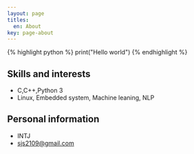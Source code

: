 ```yaml
---
layout: page
titles:
  en: About
key: page-about
---
```

{% highlight python %}
print("Hello world")
{% endhighlight %}

## Skills and interests

- C,C++,Python 3
- Linux, Embedded system, Machine leaning, NLP

## Personal information
- INTJ
- sjs2109@gmail.com


